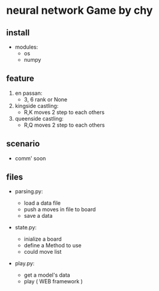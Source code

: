 # neural network Game by chy

## install
* modules:
	* os
	* numpy

## feature
1. en passan:
	* 3, 6 rank or None
2. kingside castling:
	* R,K moves 2 step to each others
3. queenside castling:
	* R,Q moves 2 step to each others

## scenario
* comm' soon

## files
* parsing.py:
	* load a data file
	* push a moves in file to board
	* save a data

* state.py:
	* inialize a board
	* define a Method to use
	* could move list

* play.py:
	* get a model's data
	* play ( WEB framework )

